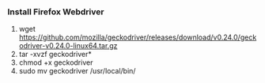 ### Install Firefox Webdriver ###

1. wget https://github.com/mozilla/geckodriver/releases/download/v0.24.0/geckodriver-v0.24.0-linux64.tar.gz
2. tar -xvzf geckodriver*
3. chmod +x geckodriver
4. sudo mv geckodriver /usr/local/bin/
